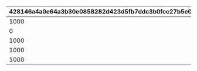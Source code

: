 |428146a4a0e64a3b30e0858282d423d5fb7ddc3b0fcc27b5e0e913b9b8a341f0|d784665fa4df037ea6a782247e818ea4b71b64aeb14d2663f1228a3b0d8ab7b4|cfcb708129c338361885352f49a670caabc4f7579715ed3bfd9ef3958d066246|ce501c43a3b68386a854452ae1e6bd3cb5d5cccdcdf69fd15a62de41ef39f760|3c292a2938a22da423405953b55f69ef35953ba8275d7c4d6093fa334eed6011|6fe5994d85b1f1d5bcb9bc2e1b0e330e14ac806112dedbeb19963a8647870c99|
| --- | --- | --- | --- | --- | --- |
|1000|1|2500|500|5000|0|
|0|8000|0|0|0|0|
|1000|8010|10000|500|30000|0|
|1000|8020|10000|500|40000|0|
|1000|8030|10000|500|20000|0|